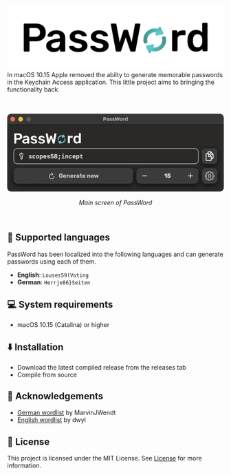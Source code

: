 <img src="imgs/text_dark_banner.jpg"/>
In macOS 10.15 Apple removed the abilty to generate memorable passwords in the Keychain Access application. This little project aims to bringing the functionality back.
<p align="center">
<br><br>
<img src="imgs/screenshot_darkmode.png"/>
<p align="center"><i>Main screen of PassWord</i></p>
<br>
</p>

## 📙 Supported languages 
PassWord has been localized into the following languages and can generate passwords using each of them.
- **English**: ```Louses59(Voting``` 
- **German**: ```Herrje86}Seiten```

## 💻 System requirements
- macOS 10.15 (Catalina) or higher

## ⬇️ Installation
- Download the latest compiled release from the releases tab
- Compile from source

## 🍩 Acknowledgements
- [German wordlist](https://gist.github.com/MarvinJWendt/2f4f4154b8ae218600eb091a5706b5f4) by MarvinJWendt
- [English wordlist](https://github.com/dwyl/english-words/blob/master/words.txt) by dwyl

## 📑 License
This project is licensed under the MIT License. See [License](LICENSE.md) for more information.

